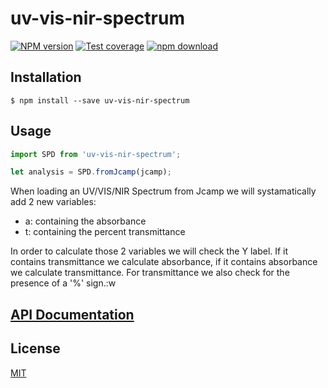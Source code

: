 # uv-vis-nir-spectrum

[![NPM version][npm-image]][npm-url]
[![Test coverage][codecov-image]][codecov-url]
[![npm download][download-image]][download-url]

## Installation

`$ npm install --save uv-vis-nir-spectrum`

## Usage

```js
import SPD from 'uv-vis-nir-spectrum';

let analysis = SPD.fromJcamp(jcamp);
```

When loading an UV/VIS/NIR Spectrum from Jcamp we will systamatically add 2 new variables:

- a: containing the absorbance
- t: containing the percent transmittance

In order to calculate those 2 variables we will check the Y label. If it contains
transmittance we calculate absorbance, if it contains absorbance we calculate transmittance.
For transmittance we also check for the presence of a '%' sign.:w

## [API Documentation](https://cheminfo.github.io/uv-vis-nir-spectrum/)

## License

[MIT](./LICENSE)

[npm-image]: https://img.shields.io/npm/v/uv-vis-nir-spectrum.svg?style=flat-square
[npm-url]: https://www.npmjs.com/package/uv-vis-nir-spectrum
[codecov-image]: https://img.shields.io/codecov/c/github/cheminfo/uv-vis-nir-spectrum.svg?style=flat-square
[codecov-url]: https://codecov.io/gh/cheminfo/uv-vis-nir-spectrum
[download-image]: https://img.shields.io/npm/dm/uv-vis-nir-spectrum.svg?style=flat-square
[download-url]: https://www.npmjs.com/package/uv-vis-nir-spectrum

